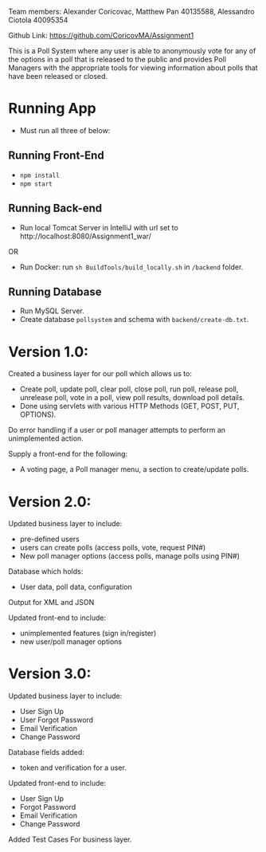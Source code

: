 Team members: Alexander Coricovac, Matthew Pan 40135588, Alessandro Ciotola 40095354

Github Link: https://github.com/CoricovMA/Assignment1

This is a Poll System where any user is able to anonymously vote for any of the options in a poll that is released to the public and provides Poll Managers with the appropriate tools for viewing information about polls that have been released or closed.

# Running App
- Must run all three of below:
## Running Front-End
- `npm install`
- `npm start`
## Running Back-end
- Run local Tomcat Server in IntelliJ with url set to http://localhost:8080/Assignment1_war/

OR

- Run Docker: run `sh BuildTools/build_locally.sh` in `/backend` folder.
## Running Database
- Run MySQL Server.
- Create database `pollsystem` and schema with `backend/create-db.txt`.

# Version 1.0:
Created a business layer for our poll which allows us to:
- Create poll, update poll, clear poll, close poll, run poll, release poll, unrelease poll, vote in a poll, view poll results, download poll details.
- Done using servlets with various HTTP Methods (GET, POST, PUT, OPTIONS).

Do error handling if a user or poll manager attempts to perform an unimplemented action.

Supply a front-end for the following:
- A voting page, a Poll manager menu, a section to create/update polls.

# Version 2.0:
Updated business layer to include:
- pre-defined users
- users can create polls (access polls, vote, request PIN#)
- New poll manager options (access polls, manage polls using PIN#)

Database which holds: 
- User data, poll data, configuration

Output for XML and JSON

Updated front-end to include:
- unimplemented features (sign in/register)
- new user/poll manager options

# Version 3.0:
Updated business layer to include:
- User Sign Up
- User Forgot Password
- Email Verification
- Change Password

Database fields added: 
- token and verification for a user.

Updated front-end to include:
- User Sign Up
- Forgot Password
- Email Verification
- Change Password

Added Test Cases For business layer.

